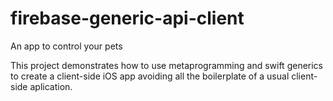 # firebase-generic-api-client

An app to control your pets

This project demonstrates how to use metaprogramming and swift generics to create a client-side iOS app avoiding all the boilerplate of a usual client-side aplication.
